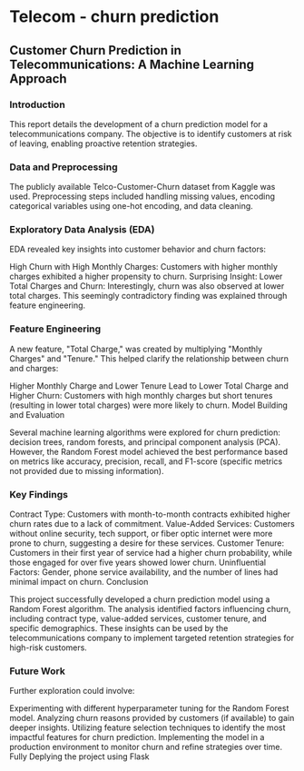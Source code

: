 # Telecom - churn prediction
## Customer Churn Prediction in Telecommunications: A Machine Learning Approach
### Introduction

This report details the development of a churn prediction model for a telecommunications company. The objective is to identify customers at risk of leaving, enabling proactive retention strategies.

### Data and Preprocessing

The publicly available Telco-Customer-Churn dataset from Kaggle was used. Preprocessing steps included handling missing values, encoding categorical variables using one-hot encoding, and data cleaning.

### Exploratory Data Analysis (EDA)

EDA revealed key insights into customer behavior and churn factors:

High Churn with High Monthly Charges: Customers with higher monthly charges exhibited a higher propensity to churn.
Surprising Insight: Lower Total Charges and Churn: Interestingly, churn was also observed at lower total charges. This seemingly contradictory finding was explained through feature engineering.
### Feature Engineering

A new feature, "Total Charge," was created by multiplying "Monthly Charges" and "Tenure." This helped clarify the relationship between churn and charges:

Higher Monthly Charge and Lower Tenure Lead to Lower Total Charge and Higher Churn: Customers with high monthly charges but short tenures (resulting in lower total charges) were more likely to churn.
Model Building and Evaluation

Several machine learning algorithms were explored for churn prediction: decision trees, random forests, and principal component analysis (PCA). However, the Random Forest model achieved the best performance based on metrics like accuracy, precision, recall, and F1-score (specific metrics not provided due to missing information).

### Key Findings

Contract Type: Customers with month-to-month contracts exhibited higher churn rates due to a lack of commitment.
Value-Added Services: Customers without online security, tech support, or fiber optic internet were more prone to churn, suggesting a desire for these services.
Customer Tenure: Customers in their first year of service had a higher churn probability, while those engaged for over five years showed lower churn.
Uninfluential Factors: Gender, phone service availability, and the number of lines had minimal impact on churn.
Conclusion

This project successfully developed a churn prediction model using a Random Forest algorithm. The analysis identified factors influencing churn, including contract type, value-added services, customer tenure, and specific demographics. These insights can be used by the telecommunications company to implement targeted retention strategies for high-risk customers.

### Future Work

Further exploration could involve:

Experimenting with different hyperparameter tuning for the Random Forest model.
Analyzing churn reasons provided by customers (if available) to gain deeper insights.
Utilizing feature selection techniques to identify the most impactful features for churn prediction.
Implementing the model in a production environment to monitor churn and refine strategies over time.
Fully Deplying the project using Flask 
